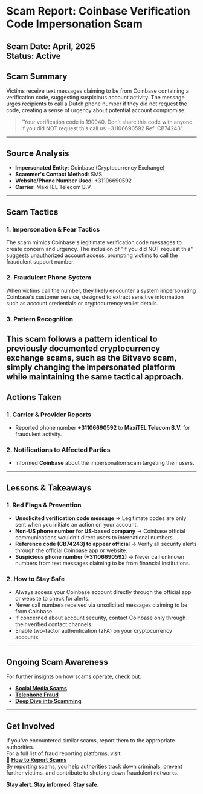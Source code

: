 # Scam Report: Coinbase Verification Code Impersonation Scam
**Scam Date**: April, 2025  
**Status**: Active  
---
## Scam Summary  
Victims receive text messages claiming to be from Coinbase containing a verification code, suggesting suspicious account activity. The message urges recipients to call a Dutch phone number if they did not request the code, creating a sense of urgency about potential account compromise.
> "Your verification code is 190040. Don't share this code with anyone. If you did NOT request this call us +31106690592 Ref: CB74243"
---
## Source Analysis  
- **Impersonated Entity**: Coinbase (Cryptocurrency Exchange)  
- **Scammer's Contact Method**: SMS  
- **Website/Phone Number Used**: +31106690592  
- **Carrier**: MaxiTEL Telecom B.V.  
---
## Scam Tactics  
### 1. Impersonation & Fear Tactics  
The scam mimics Coinbase's legitimate verification code messages to create concern and urgency. The inclusion of "If you did NOT request this" suggests unauthorized account access, prompting victims to call the fraudulent support number.

### 2. Fraudulent Phone System  
When victims call the number, they likely encounter a system impersonating Coinbase's customer service, designed to extract sensitive information such as account credentials or cryptocurrency wallet details.

### 3. Pattern Recognition  
This scam follows a pattern identical to previously documented cryptocurrency exchange scams, such as the Bitvavo scam, simply changing the impersonated platform while maintaining the same tactical approach.
---
## Actions Taken  
### 1. Carrier & Provider Reports  
- Reported phone number **+31106690592** to **MaxiTEL Telecom B.V.** for fraudulent activity.  

### 2. Notifications to Affected Parties  
- Informed **Coinbase** about the impersonation scam targeting their users.
---
## Lessons & Takeaways  
### 1. Red Flags & Prevention  
- **Unsolicited verification code message** → Legitimate codes are only sent when you initiate an action on your account.  
- **Non-US phone number for US-based company** → Coinbase official communications wouldn't direct users to international numbers.  
- **Reference code (CB74243) to appear official** → Verify all security alerts through the official Coinbase app or website.  
- **Suspicious phone number (+31106690592)** → Never call unknown numbers from text messages claiming to be from financial institutions.  

### 2. How to Stay Safe  
- Always access your Coinbase account directly through the official app or website to check for alerts.  
- Never call numbers received via unsolicited messages claiming to be from Coinbase.  
- If concerned about account security, contact Coinbase only through their verified contact channels.  
- Enable two-factor authentication (2FA) on your cryptocurrency accounts.  
---
## Ongoing Scam Awareness  
For further insights on how scams operate, check out:  
- [**Social Media Scams**](../General/SocialMediaScam.md)  
- [**Telephone Fraud**](../General/Telefonische_fraude.md)  
- [**Deep Dive into Scamming**](../General/Dive_into_scamming.md)  
---
## Get Involved  
If you've encountered similar scams, report them to the appropriate authorities.  
For a full list of fraud reporting platforms, visit:  
🔹 [**How to Report Scams**](../General/GetInvolved.md)  
By reporting scams, you help authorities track down criminals, prevent further victims, and contribute to shutting down fraudulent networks.

**Stay alert. Stay informed. Stay safe.**
